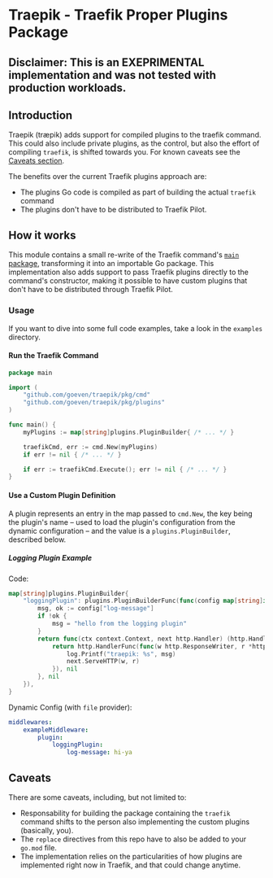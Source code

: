 # Traepik - Traefik Proper Plugins Package

## Disclaimer: This is an EXEPRIMENTAL implementation and was not tested with production workloads.

## Introduction

Traepik (træpik) adds support for compiled plugins to the traefik command. This could also include private plugins, as the control, but also the effort of compiling `traefik`, is shifted towards you. For known caveats see the [Caveats section](#caveats).

The benefits over the current Traefik plugins approach are:
- The plugins Go code is compiled as part of building the actual `traefik` command
- The plugins don't have to be distributed to Traefik Pilot.


## How it works

This module contains a small re-write of the Traefik command's [`main` package](https://github.com/traefik/traefik/blob/v2.3.2/cmd/traefik/traefik.go), transforming it into an importable Go package. This implementation also adds support to pass Traefik plugins directly to the command's constructor, making it possible to have custom plugins that don't have to be distributed through Traefik Pilot.


### Usage

If you want to dive into some full code examples, take a look in the `examples` directory.

#### Run the Traefik Command

```go
package main

import (
	"github.com/goeven/traepik/pkg/cmd"
	"github.com/goeven/traepik/pkg/plugins"
)

func main() {
    myPlugins := map[string]plugins.PluginBuilder{ /* ... */ }

	traefikCmd, err := cmd.New(myPlugins)
	if err != nil { /* ... */ }

	if err := traefikCmd.Execute(); err != nil { /* ... */ }
}
```

#### Use a Custom Plugin Definition

A plugin represents an entry in the map passed to `cmd.New`, the key being the plugin's name – used to load the plugin's configuration from the dynamic configuration – and the value is a `plugins.PluginBuilder`, described below.

##### Logging Plugin Example

Code:
```go
map[string]plugins.PluginBuilder{
    "loggingPlugin": plugins.PluginBuilderFunc(func(config map[string]interface{}, middlewareName string) (cmd.PluginConstructor, error) {
        msg, ok := config["log-message"]
        if !ok {
            msg = "hello from the logging plugin"
        }
        return func(ctx context.Context, next http.Handler) (http.Handler, error) {
            return http.HandlerFunc(func(w http.ResponseWriter, r *http.Request) {
                log.Printf("traepik: %s", msg)
                next.ServeHTTP(w, r)
            }), nil
        }, nil
    }),
}
```

Dynamic Config (with `file` provider):
```yaml
middlewares:
    exampleMiddleware:
        plugin:
            loggingPlugin:
                log-message: hi-ya

```

## Caveats

There are some caveats, including, but not limited to:

- Responsability for building the package containing the `traefik` command shifts to the person also implementing the custom plugins (basically, you).
- The `replace` directives from this repo have to also be added to your `go.mod` file.
- The implementation relies on the particularities of how plugins are implemented right now in Traefik, and that could change anytime.
